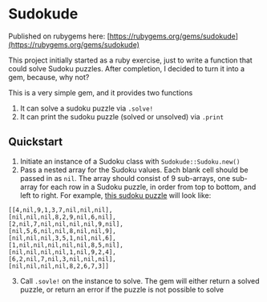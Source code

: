 Sudokude
========

Published on rubygems here: [https://rubygems.org/gems/sudokude](https://rubygems.org/gems/sudokude)

This project initially started as a ruby exercise, just to write a function that could solve Sudoku puzzles. After completion, I decided to turn it into a gem, because, why not?

This is a very simple gem, and it provides two functions

1.  It can solve a sudoku puzzle via `.solve!`
2.  It can print the sudoku puzzle (solved or unsolved) via `.print`

Quickstart
-------------
1.  Initiate an instance of a Sudoku class with `Sudokude::Sudoku.new()`
2.  Pass a nested array for the Sudoku values. Each blank cell should be passed in as `nil`. The array should consist of 9 sub-arrays, one sub-array for each row in a Sudoku puzzle, in order from top to bottom, and left to right. For example, [this sudoku puzzle](http://i.imgur.com/RHDkxUV.png) will look like:

 ```
 [[4,nil,9,1,3,7,nil,nil,nil],
 [nil,nil,nil,8,2,9,nil,6,nil],
 [2,nil,7,nil,nil,nil,nil,9,nil],
 [nil,5,6,nil,nil,8,nil,nil,9],
 [nil,nil,nil,3,5,1,nil,nil,6],
 [1,nil,nil,nil,nil,nil,8,5,nil],
 [nil,nil,nil,nil,1,nil,9,2,4],
 [6,2,nil,7,nil,3,nil,nil,nil],
 [nil,nil,nil,nil,8,2,6,7,3]]
 ```

3.  Call `.sovle!` on the instance to solve. The gem will either return a solved puzzle, or return an error if the puzzle is not possible to solve